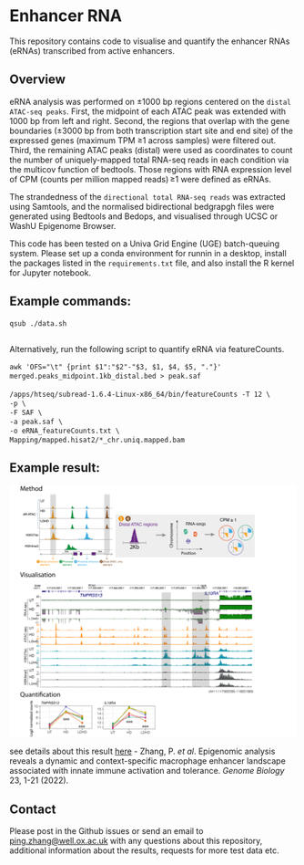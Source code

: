 # Enhancer RNA

This repository contains code to visualise and quantify the enhancer RNAs (eRNAs) transcribed from active enhancers. 

## Overview

eRNA analysis was performed on ±1000 bp regions centered on the `distal ATAC-seq peaks`. First, the midpoint of each ATAC peak was extended with 1000 bp from left and right. Second, the regions that overlap with the gene boundaries (±3000 bp from both transcription start site and end site) of the expressed genes (maximum TPM  ≥1 across samples) were filtered out. Third, the remaining ATAC peaks (distal) were used as coordinates to count the number of uniquely-mapped total RNA-seq reads in each condition via the multicov function of bedtools. Those regions with RNA expression level of CPM (counts per million mapped reads) ≥1 were defined as eRNAs.
 
The strandedness of the `directional total RNA-seq reads` was extracted using Samtools, and the normalised bidirectional bedgrapgh files were generated using Bedtools and Bedops, and visualised through UCSC or WashU Epigenome Browser.

This code has been tested on a Univa Grid Engine (UGE) batch-queuing system. Please set up a conda environment for runnin in a desktop, install the packages listed in the `requirements.txt` file, and also install the R kernel for Jupyter notebook.

## Example commands:

```
qsub ./data.sh

```
## 

Alternatively, run the following script to quantify eRNA via featureCounts.

```
awk 'OFS="\t" {print $1":"$2"-"$3, $1, $4, $5, "."}' merged.peaks_midpoint.1kb_distal.bed > peak.saf

/apps/htseq/subread-1.6.4-Linux-x86_64/bin/featureCounts -T 12 \
-p \
-F SAF \
-a peak.saf \
-o eRNA_featureCounts.txt \
Mapping/mapped.hisat2/*_chr.uniq.mapped.bam

```

## Example result:
![Screenshot](eRNA.png)

see details about this result [here](https://genomebiology.biomedcentral.com/articles/10.1186/s13059-022-02702-1) - Zhang, P. *et al*. Epigenomic analysis reveals a dynamic and context-specific macrophage enhancer landscape associated with innate immune activation and tolerance. *Genome Biology* 23, 1-21 (2022).


## Contact
Please post in the Github issues or send an email to ping.zhang@well.ox.ac.uk with any questions about this repository, additional information about the results, requests for more test data etc.

